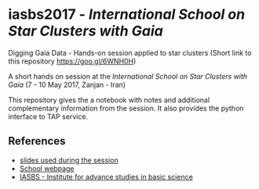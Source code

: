 # iasbs2017 - _International School on Star Clusters with Gaia_
Digging Gaia Data - Hands-on session applied to star clusters
(Short link to this repository https://goo.gl/6WNH0H)

A short hands on session at the _International School on Star Clusters with Gaia_
(7 - 10 May 2017, Zanjan - Iran)


This repository gives the a notebook with notes and additional complementary
information from the session.
It also provides the python interface to TAP service.


## References
* [slides used during the session](http://prezi.com/kllm-kyexhjj/?utm_campaign=share&utm_medium=copy)
* [School webpage](http://www.iasbs.ac.ir/seminar/physics/astro/gaia/)
* [IASBS - Institute for advance studies in basic science](https://iasbs.ac.ir/?ef=en)
